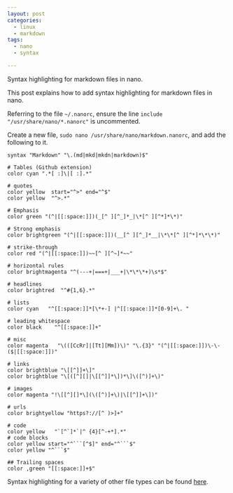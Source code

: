 ```yaml
---
layout: post
categories:
  - linux
  - markdown
tags:
  - nano
  - syntax

---
```

Syntax highlighting for markdown files in nano.

<!--more-->

This post explains how to add syntax highlighting for markdown files in nano.

Referring to the file `~/.nanorc`, ensure the line `include "/usr/share/nano/*.nanorc"` is uncommented.

Create a new file, `sudo nano /usr/share/nano/markdown.nanorc`,
and add the following to it.

```
syntax "Markdown" "\.(md|mkd|mkdn|markdown)$"

# Tables (Github extension)
color cyan ".*[ :]\|[ :].*"

# quotes
color yellow  start="^>" end="^$"
color yellow  "^>.*"

# Emphasis
color green "(^|[[:space:]])(_[^ ][^_]*_|\*[^ ][^*]*\*)"

# Strong emphasis
color brightgreen "(^|[[:space:]])(__[^ ][^_]*__|\*\*[^ ][^*]*\*\*)"

# strike-through
color red "(^|[[:space:]])~~[^ ][^~]*~~"

# horizontal rules
color brightmagenta "^(---+|===+|___+|\*\*\*+)\s*$"

# headlines
color brightred  "^#{1,6}.*"

# lists
color cyan   "^[[:space:]]*[\*+-] |^[[:space:]]*[0-9]+\. "

# leading whitespace
color black    "^[[:space:]]+"

# misc
color magenta   "\(([CcRr]|[Tt][Mm])\)" "\.{3}" "(^|[[:space:]])\-\-($|[[:space:]])"

# links
color brightblue "\[[^]]+\]"
color brightblue "\[([^][]|\[[^]]*\])*\]\([^)]+\)"

# images
color magenta "!\[[^][]*\](\([^)]+\)|\[[^]]+\])"

# urls
color brightyellow "https?://[^ )>]+"

# code
color yellow   "`[^`]*`|^ {4}[^-+*].*"
# code blocks
color yellow start="^```[^$]" end="^```$"
color yellow "^```$"

## Trailing spaces
color ,green "[[:space:]]+$"

```

Syntax highlighting for a variety of other file types can be found [here](https://github.com/serialhex/nano-highlight).
